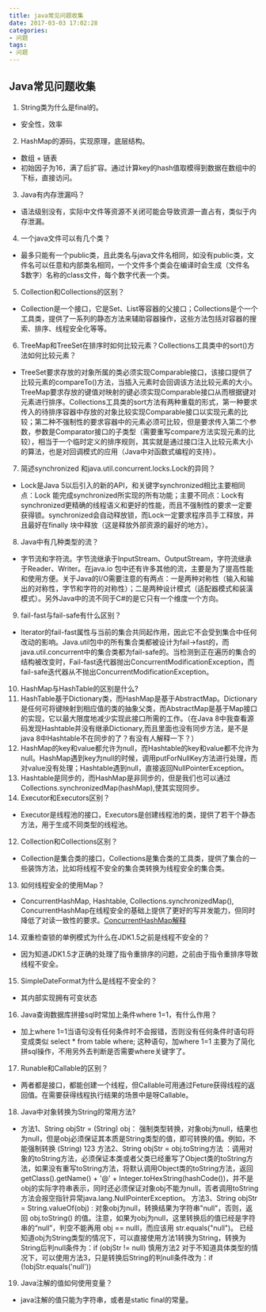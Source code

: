 ```yaml
---
title: java常见问题收集
date: 2017-03-03 17:02:28
categories: 
- 问题
tags:
- 问题
---
```


## Java常见问题收集

1. String类为什么是final的。
  - 安全性，效率
2. HashMap的源码，实现原理，底层结构。
  - 数组 + 链表
  - 初始因子为16，满了后扩容。通过计算key的hash值取模得到数据在数组中的下标，直接访问。
3. Java有内存泄漏吗？
  - 语法级别没有，实际中文件等资源不关闭可能会导致资源一直占有，类似于内存泄漏。
4. 一个java文件可以有几个类？
  - 最多只能有一个public类，且此类名与java文件名相同，如没有public类，文件名可以任意和内部类名相同，一个文件多个类会在编译时会生成（文件名$数字）名称的class文件，每个数字代表一个类。
5. Collection和Collections的区别？ 
  - Collection是一个接口，它是Set、List等容器的父接口；Collections是个一个工具类，提供了一系列的静态方法来辅助容器操作，这些方法包括对容器的搜索、排序、线程安全化等等。
6. TreeMap和TreeSet在排序时如何比较元素？Collections工具类中的sort()方法如何比较元素？ 
  - TreeSet要求存放的对象所属的类必须实现Comparable接口，该接口提供了比较元素的compareTo()方法，当插入元素时会回调该方法比较元素的大小。TreeMap要求存放的键值对映射的键必须实现Comparable接口从而根据键对元素进行排序。Collections工具类的sort方法有两种重载的形式，第一种要求传入的待排序容器中存放的对象比较实现Comparable接口以实现元素的比较；第二种不强制性的要求容器中的元素必须可比较，但是要求传入第二个参数，参数是Comparator接口的子类型（需要重写compare方法实现元素的比较），相当于一个临时定义的排序规则，其实就是通过接口注入比较元素大小的算法，也是对回调模式的应用（Java中对函数式编程的支持）。
7. 简述synchronized 和java.util.concurrent.locks.Lock的异同？ 
  - Lock是Java 5以后引入的新的API，和关键字synchronized相比主要相同点：Lock 能完成synchronized所实现的所有功能；主要不同点：Lock有synchronized更精确的线程语义和更好的性能，而且不强制性的要求一定要获得锁。synchronized会自动释放锁，而Lock一定要求程序员手工释放，并且最好在finally 块中释放（这是释放外部资源的最好的地方）。
8. Java中有几种类型的流？ 
  - 字节流和字符流。字节流继承于InputStream、OutputStream，字符流继承于Reader、Writer。在java.io 包中还有许多其他的流，主要是为了提高性能和使用方便。关于Java的I/O需要注意的有两点：一是两种对称性（输入和输出的对称性，字节和字符的对称性）；二是两种设计模式（适配器模式和装潢模式）。另外Java中的流不同于C#的是它只有一个维度一个方向。
9. fail-fast与fail-safe有什么区别？
- Iterator的fail-fast属性与当前的集合共同起作用，因此它不会受到集合中任何改动的影响。Java.util包中的所有集合类都被设计为fail->fast的，而java.util.concurrent中的集合类都为fail-safe的。当检测到正在遍历的集合的结构被改变时，Fail-fast迭代器抛出ConcurrentModificationException，而fail-safe迭代器从不抛出ConcurrentModificationException。
10. HashMap与HashTable的区别是什么?
 1. HashTable基于Dictionary类，而HashMap是基于AbstractMap。Dictionary是任何可将键映射到相应值的类的抽象父类，而AbstractMap是基于Map接口的实现，它以最大限度地减少实现此接口所需的工作。（在Java 8中我查看源码发现Hashtable并没有继承Dictionary,而且里面也没有同步方法，是不是java 8中Hashtable不在同步的了？有没有人解释一下？）
 2. HashMap的key和value都允许为null，而Hashtable的key和value都不允许为null。HashMap遇到key为null的时候，调用putForNullKey方法进行处理，而对value没有处理；Hashtable遇到null，直接返回NullPointerException。
 3. Hashtable是同步的，而HashMap是非同步的，但是我们也可以通过Collections.synchronizedMap(hashMap),使其实现同步。
11. Executor和Executors区别？
- Executor是线程池的接口，Executors是创建线程池的类，提供了若干个静态方法，用于生成不同类型的线程池。
12. Collection和Collections区别？
- Collection是集合类的接口，Collections是集合类的工具类，提供了集合的一些装饰方法，比如将线程不安全的集合类转换为线程安全的集合类。
13. 如何线程安全的使用Map？
- ConcurrentHashMap, Hashtable, Collections.synchronizedMap(), ConcurrentHashMap在线程安全的基础上提供了更好的写并发能力，但同时降低了对读一致性的要求。[ConcurrentHashMap解释](http://www.importnew.com/22007.html)
14. 双重检查锁的单例模式为什么在JDK1.5之前是线程不安全的？
- 因为知道JDK1.5才正确的处理了指令重排序的问题，之前由于指令重排序导致线程不安全。
15. SimpleDateFormat为什么是线程不安全的？
- 其内部实现拥有可变状态
16. Java查询数据库拼接sql时常加上条件where 1=1，有什么作用？
- 加上where 1=1当语句没有任何条件时不会报错，否则没有任何条件时语句将变成类似 select * from table where; 这种语句，加where 1=1 主要为了简化拼sql操作，不用另外去判断是否需要where关键字了。
17. Runable和Callable的区别？
- 两者都是接口，都能创建一个线程，但Callable可用通过Feture获得线程的返回值。在需要获得线程执行结果的场景中是呀Callable。
18. Java中对象转换为String的常用方法?
- 方法1、String objStr = (String) obj：    强制类型转换，对象obj为null，结果也为null，但是obj必须保证其本质是String类型的值，即可转换的值。例如，不能强制转换 (String) 123
方法2、String objStr = obj.toString方法    ：调用对象的toString方法，必须保证本类或者父类已经重写了Object类的toString方法，如果没有重写toString方法，将默认调用Object类的toString方法，返回getClass().getName() + '@' + Integer.toHexString(hashCode())，并不是obj的实际字符串表示，同时还必须保证对象obj不能为null，否者调用toString方法会报空指针异常java.lang.NullPointerException。
方法3、String objStr = String.valueOf(obj) :    对象obj为null，转换结果为字符串"null"，否则，返回 obj.toString() 的值。注意，如果为obj为null，这里转换后的值已经是字符串的“null”，判空不能再用 obj == nulll，而应该用 str.equals("null")。
已经知道obj为String类型的情况下，可以直接使用方法1转换为String，转换为String后判null条件为：if (objStr != null)
慎用方法2
对于不知道具体类型的情况下，可以使用方法3，只是转换后String的判null条件改为：if (!objStr.equals('null'))
19. Java注解的值如何使用变量？
- java注解的值只能为字符串，或者是static final的常量。
